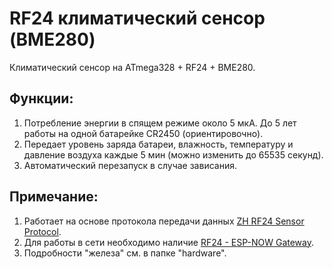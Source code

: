 # RF24 климатический сенсор (BME280)
Климатический сенсор на ATmega328 + RF24 + BME280.

## Функции:

1. Потребление энергии в спящем режиме около 5 мкА. До 5 лет работы на одной батарейке CR2450 (ориентировочно).
2. Передает уровень заряда батареи, влажность, температуру и давление воздуха каждые 5 мин (можно изменить до 65535 секунд).
3. Автоматический перезапуск в случае зависания.

## Примечание:

1. Работает на основе протокола передачи данных [ZH RF24 Sensor Protocol](https://github.com/aZholtikov/ZH-RF24-Sensor-Protocol).
2. Для работы в сети необходимо наличие [RF24 - ESP-NOW Gateway](https://github.com/aZholtikov/RF24-ESP-NOW-Gateway).
3. Подробности "железа" см. в папке "hardware".